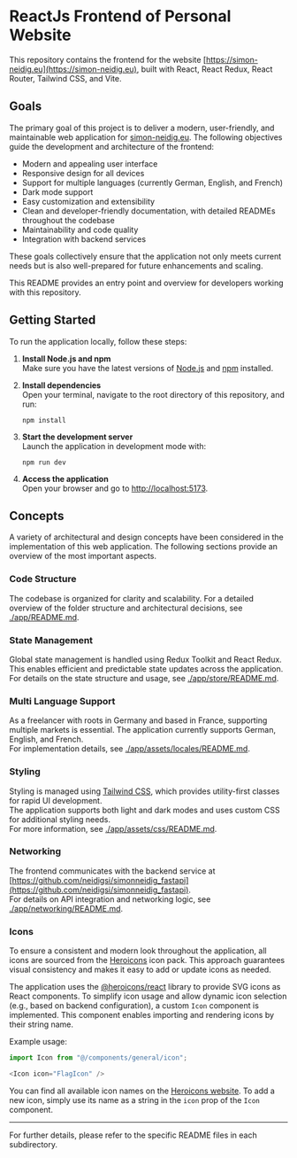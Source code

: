 # ReactJs Frontend of Personal Website

This repository contains the frontend for the website [https://simon-neidig.eu](https://simon-neidig.eu), built with React, React Redux, React Router, Tailwind CSS, and Vite.

## Goals

The primary goal of this project is to deliver a modern, user-friendly, and maintainable web application for [simon-neidig.eu](https://simon-neidig.eu). The following objectives guide the development and architecture of the frontend:

- Modern and appealing user interface
- Responsive design for all devices
- Support for multiple languages (currently German, English, and French)
- Dark mode support
- Easy customization and extensibility
- Clean and developer-friendly documentation, with detailed READMEs throughout the codebase
- Maintainability and code quality
- Integration with backend services

These goals collectively ensure that the application not only meets current needs but is also well-prepared for future enhancements and scaling.

This README provides an entry point and overview for developers working with this repository.

## Getting Started

To run the application locally, follow these steps:

1. **Install Node.js and npm**  
   Make sure you have the latest versions of [Node.js](https://nodejs.org/en/download/) and [npm](https://www.npmjs.com/) installed.

2. **Install dependencies**  
   Open your terminal, navigate to the root directory of this repository, and run:
   ```
   npm install
   ```

3. **Start the development server**  
   Launch the application in development mode with:
   ```
   npm run dev
   ```

4. **Access the application**  
   Open your browser and go to [http://localhost:5173](http://localhost:5173).

## Concepts

A variety of architectural and design concepts have been considered in the implementation of this web application. The following sections provide an overview of the most important aspects.

### Code Structure

The codebase is organized for clarity and scalability. For a detailed overview of the folder structure and architectural decisions, see [./app/README.md](./app/README.md).

### State Management

Global state management is handled using Redux Toolkit and React Redux. This enables efficient and predictable state updates across the application.  
For details on the state structure and usage, see [./app/store/README.md](./app/store/README.md).

### Multi Language Support

As a freelancer with roots in Germany and based in France, supporting multiple markets is essential. The application currently supports German, English, and French.  
For implementation details, see [./app/assets/locales/README.md](./app/assets/locales/README.md).

### Styling

Styling is managed using [Tailwind CSS](https://tailwindcss.com/), which provides utility-first classes for rapid UI development.  
The application supports both light and dark modes and uses custom CSS for additional styling needs.  
For more information, see [./app/assets/css/README.md](./app/assets/css/README.md).

### Networking

The frontend communicates with the backend service at [https://github.com/neidigsi/simonneidig_fastapi](https://github.com/neidigsi/simonneidig_fastapi).  
For details on API integration and networking logic, see [./app/networking/README.md](./app/networking/README.md).

### Icons

To ensure a consistent and modern look throughout the application, all icons are sourced from the [Heroicons](https://heroicons.com) icon pack. This approach guarantees visual consistency and makes it easy to add or update icons as needed.

The application uses the [@heroicons/react](https://www.npmjs.com/package/@heroicons/react) library to provide SVG icons as React components. To simplify icon usage and allow dynamic icon selection (e.g., based on backend configuration), a custom `Icon` component is implemented. This component enables importing and rendering icons by their string name.

Example usage:

```typescript
import Icon from "@/components/general/icon";

<Icon icon="FlagIcon" />
```

You can find all available icon names on the [Heroicons website](https://heroicons.com). To add a new icon, simply use its name as a string in the `icon` prop of the `Icon` component.

---

For further details, please refer to the specific README files in each subdirectory.